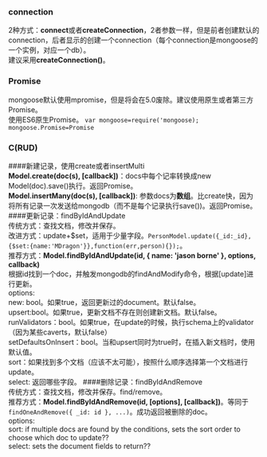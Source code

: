 ### connection  
2种方式：**connect**或者**createConnection**，2者参数一样，但是前者创建默认的connection，后者显示的创建一个connection（每个connection是mongoose的一个实例，对应一个db）。  
建议采用**createConnection()**。  

### Promise 
mongoose默认使用mpromise，但是将会在5.0废除。建议使用原生或者第三方Promise。  
使用ES6原生Promise。
`var mongoose=require('mongoose); mongoose.Promise=Promise`

### C(RUD)  
####新建记录，使用create或者insertMulti  
**Model.create(doc(s), [callback])**：docs中每个记率转换成new Model(doc).save()执行。返回Promise。  
**Model.insertMany(doc(s), [callback])**: 参数docs为**数组**。比create快，因为将所有记录一次发送给mongodb（而不是每个记录执行save())。返回Promise。  
####更新记录：findByIdAndUpdate  
传统方式：查找文档，修改并保存。  
改进方式：update+$set，适用于少量字段。`PersonModel.update({_id:_id},{$set:{name:'MDragon'}},function(err,person){});`。  
推荐方式：**Model.findByIdAndUpdate(id, { name: 'jason borne' }, options, callback)**  
根据id找到一个doc，并触发mongodb的findAndModify命令，根据[update]进行更新。  
options:  
new: bool。如果true，返回更新过的document。默认false。  
upsert:bool。如果true，更新文档不存在则创建新文档。默认false。  
runValidators：bool。如果true，在update的时候，执行schema上的validator（因为某些caverts，默认false）  
setDefaultsOnInsert：bool。当和upsert同时为true时，在插入新文档时，使用默认值。  
sort：如果找到多个文档（应该不太可能），按照什么顺序选择第一个文档进行update。  
select: 返回哪些字段。 
####删除记录：findByIdAndRemove  
传统方式：查找文档，修改并保存。find/remove。  
推荐方式：**Model.findByIdAndRemove(id, [options], [callback])**。等同于`findOneAndRemove({ _id: id }, ...)`。成功返回被删除的doc。  
options:  
sort: if multiple docs are found by the conditions, sets the sort order to choose which doc to update??  
select: sets the document fields to return??  



